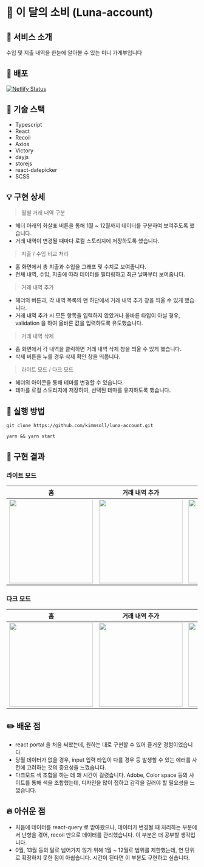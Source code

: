 # 💸 이 달의 소비 (Luna-account)

## 🙌 서비스 소개

수입 및 지출 내역을 한눈에 알아볼 수 있는 미니 가계부입니다

## 🚀 배포
[![Netlify Status](https://api.netlify.com/api/v1/badges/8c963488-351b-41d4-9152-60535ac564b2/deploy-status)](https://luna-account.netlify.app)

## 🔧 기술 스택

- Typescript
- React
- Recoil
- Axios
- Victory
- dayjs
- storejs
- react-datepicker
- SCSS

## 💡 구현 상세
> 월별 거래 내역 구분
- 헤더 아래의 화살표 버튼을 통해 1월 ~ 12월까지 데이터를 구분하여 보여주도록 했습니다.
- 거래 내역이 변경될 때마다 로컬 스토리지에 저장하도록 했습니다.

> 지출 / 수입 비교 처리
- 홈 화면에서 총 지출과 수입을 그래프 및 수치로 보여줍니다.
- 전체 내역, 수입, 지출에 따라 데이터를 필터링하고 최근 날짜부터 보여줍니다.

> 거래 내역 추가
- 헤더의 버튼과, 각 내역 목록의 맨 하단에서 거래 내역 추가 창을 띄울 수 있게 했습니다.
-  거래 내역 추가 시 모든 항목을 입력하지 않았거나 올바른 타입이 아닐 경우, validation 을 하여 올바른 값을 입력하도록 유도했습니다.

> 거래 내역 삭제
- 홈 화면에서 각 내역을 클릭하면 거래 내역 삭제 창을 띄울 수 있게 했습니다.
- 삭제 버튼을 누를 경우 삭제 확인 창을 띄웁니다.

> 라이트 모드 / 다크 모드
- 헤더의 아이콘을 통해 테마를 변경할 수 있습니다.
- 테마를 로컬 스토리지에 저장하여, 선택된 테마를 유지하도록 했습니다.

## 📌 실행 방법

```
git clone https://github.com/kimmsoll/luna-account.git
```

```
yarn && yarn start
```

## 📸 구현 결과
### 라이트 모드
| 홈 | 거래 내역 추가 | 거래 내역 삭제 |
|:---:|:---:|:---:|
|<img src="https://user-images.githubusercontent.com/62868465/173240374-f48666d5-a925-4655-b8fd-48b6e4259713.gif" width="220" />|<img src="https://user-images.githubusercontent.com/62868465/173240425-0b22ea5e-6b19-4f21-85d9-439fe3d3cb7d.gif" width="220" />|<img src="https://user-images.githubusercontent.com/62868465/173240429-4f61cd14-ccbb-452d-8d70-40e0aa933f04.gif" width="220" />|

### 다크 모드
| 홈 | 거래 내역 추가 | 거래 내역 삭제 |
|:---:|:---:|:---:|
|<img src="https://user-images.githubusercontent.com/62868465/173240497-79cbb110-3db4-4d67-9e6f-4da5ad9b45a5.gif" width="220" />|<img src="https://user-images.githubusercontent.com/62868465/173240494-39fd94db-862a-4658-956d-e3ea6e001d2a.gif" width="220" />|<img src="https://user-images.githubusercontent.com/62868465/173240489-5a8ed3fc-c943-4dc7-addf-ac1c21e2f1cc.gif" width="220" />|

## ✏️ 배운 점
- react portal 을 처음 써봤는데, 원하는 대로 구현할 수 있어 즐거운 경험이었습니다.
- 당월 데이터가 없을 경우, input 입력 타입이 다를 경우 등 발생할 수 있는 에러를 사전에 고려하는 것의 중요성을 느꼈습니다.
- 다크모드 색 조합을 하는 데 꽤 시간이 걸렸습니다. Adobe, Color space 등의 사이트를 통해 색을 조합했는데, 디자인을 많이 접하고 감각을 길러야 할 필요성을 느꼈습니다.

## 🔥 아쉬운 점
- 처음에 데이터를 react-query 로 받아왔으나, 데이터가 변경될 때 처리하는 부분에서 난항을 겪어, recoil 만으로 데이터를 관리했습니다. 이 부분은 더 공부할 생각입니다.
- 0월, 13월 등의 달로 넘어가지 않기 위해 1월 ~ 12월로 범위를 제한했는데, 연 단위로 확장하지 못한 점이 아쉽습니다. 시간이 된다면 이 부분도 구현하고 싶습니다.

